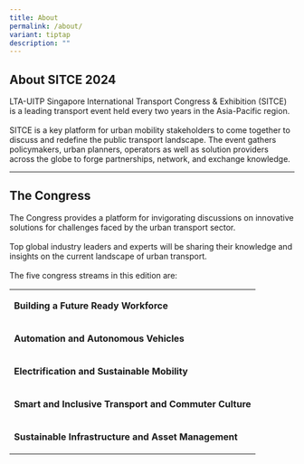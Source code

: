 ```yaml
---
title: About
permalink: /about/
variant: tiptap
description: ""
---
```

<h2>About SITCE 2024</h2>
<p>LTA-UITP Singapore International Transport Congress &amp; Exhibition (SITCE)
is a leading transport event held every two years in the Asia-Pacific region.
<br>
<br>SITCE is a key platform for urban mobility stakeholders to come together
to discuss and redefine the public transport landscape. The event gathers
policymakers, urban planners, operators as well as solution providers across
the globe to forge partnerships, network, and exchange knowledge.</p>
<hr>
<h2>The Congress</h2>
<p>The Congress provides a platform for invigorating discussions on innovative
solutions for&nbsp;challenges faced by the urban transport sector.
<br>
<br>Top global industry leaders and experts will be sharing their knowledge
and insights on the current landscape of urban transport.
<br>
<br>The five congress streams in this edition are:&nbsp;</p>
<table style="minWidth: 25px">
<colgroup>
<col>
</colgroup>
<tbody>
<tr>
<td rowspan="1" colspan="1">
<p><strong>Building a Future Ready Workforce</strong>
</p>
</td>
</tr>
<tr>
<td rowspan="1" colspan="1">
<p><strong>Automation and Autonomous Vehicles</strong>
</p>
</td>
</tr>
<tr>
<td rowspan="1" colspan="1">
<p><strong>Electrification and Sustainable Mobility</strong>
</p>
</td>
</tr>
<tr>
<td rowspan="1" colspan="1">
<p><strong>Smart and Inclusive Transport and Commuter Culture</strong>
</p>
</td>
</tr>
<tr>
<td rowspan="1" colspan="1">
<p><strong>Sustainable Infrastructure and Asset Management</strong>
</p>
</td>
</tr>
</tbody>
</table>
<p></p>